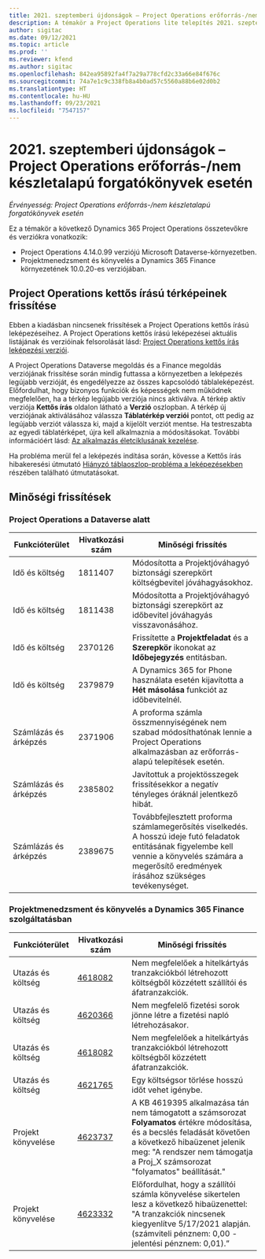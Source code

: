 ```yaml
---
title: 2021. szeptemberi újdonságok – Project Operations erőforrás-/nem készletalapú forgatókönyvek esetén
description: A témakör a Project Operations lite telepítés 2021. szeptemberi kiadásában elérhető minőségi frissítésekkel kapcsolatban nyújt tájékoztatást az erőforrás / nem készletezett forgatókönyvekhez.
author: sigitac
ms.date: 09/12/2021
ms.topic: article
ms.prod: ''
ms.reviewer: kfend
ms.author: sigitac
ms.openlocfilehash: 842ea95892fa4f7a29a778cfd2c33a66e84f676c
ms.sourcegitcommit: 74a7e1c9c338fb8a4b0ad57c5560a88b6e02d0b2
ms.translationtype: HT
ms.contentlocale: hu-HU
ms.lasthandoff: 09/23/2021
ms.locfileid: "7547157"
---
```

# <a name="whats-new-september-2021---project-operations-for-resourcenon-stocked-based-scenarios"></a>2021. szeptemberi újdonságok – Project Operations erőforrás-/nem készletalapú forgatókönyvek esetén

*Érvényesség: Project Operations erőforrás-/nem készletalapú forgatókönyvek esetén*

Ez a témakör a következő Dynamics 365 Project Operations összetevőkre és verziókra vonatkozik:

   - Project Operations 4.14.0.99 verziójú Microsoft Dataverse-környezetben.
   - Projektmenedzsment és könyvelés a Dynamics 365 Finance környezetének 10.0.20-es verziójában.

## <a name="project-operations-dual-write-maps-updates"></a>Project Operations kettős írású térképeinek frissítése

Ebben a kiadásban nincsenek frissítések a Project Operations kettős írású leképezéseihez. A Project Operations kettős írású leképezései aktuális listájának és verzióinak felsorolását lásd: [Project Operations kettős írás leképezési verziói](../environment/resource-dual-write-maps.md).

A Project Operations Dataverse megoldás és a Finance megoldás verziójának frissítése során mindig futtassa a környezetben a leképezés legújabb verzióját, és engedélyezze az összes kapcsolódó táblaleképezést. Előfordulhat, hogy bizonyos funkciók és képességek nem működnek megfelelően, ha a térkép legújabb verziója nincs aktiválva. A térkép aktív verziója **Kettős írás** oldalon látható a **Verzió** oszlopban. A térkép új verziójának aktiválásához válassza **Táblatérkép verziói** pontot, ott pedig az legújabb verziót válassza ki, majd a kijelölt verziót mentse. Ha testreszabta az egyedi táblatérképet, újra kell alkalmaznia a módosításokat. További információért lásd: [Az alkalmazás életciklusának kezelése](/dynamics365/fin-ops-core/dev-itpro/data-entities/dual-write/app-lifecycle-management).

Ha probléma merül fel a leképezés indítása során, kövesse a Kettős írás hibakeresési útmutató [Hiányzó táblaoszlop-probléma a leképezésekben](/dynamics365/fin-ops-core/dev-itpro/data-entities/dual-write/dual-write-troubleshooting-finops-upgrades#missing-table-columns-issue-on-maps) részében található útmutatásokat.

## <a name="quality-updates"></a>Minőségi frissítések

### <a name="project-operations-on-dataverse"></a>Project Operations a Dataverse alatt

| **Funkcióterület** | **Hivatkozási szám** | **Minőségi frissítés** |
| --- | --- | --- |
| Idő és költség | 1811407 | Módosította a Projektjóváhagyó biztonsági szerepkört költségbevitel jóváhagyásokhoz. |
| Idő és költség | 1811438 | Módosította a Projektjóváhagyó biztonsági szerepkört az időbevitel jóváhagyás visszavonásához. |
| Idő és költség | 2370126 | Frissítette a **Projektfeladat** és a **Szerepkör** ikonokat az **Időbejegyzés** entitásban. |
| Idő és költség | 2379879 | A Dynamics 365 for Phone használata esetén kijavította a **Hét másolása** funkciót az időbevitelnél. |
| Számlázás és árképzés | 2371906 | A proforma számla összmennyiségének nem szabad módosíthatónak lennie a Project Operations alkalmazásban az erőforrás-alapú telepítések esetén. |
| Számlázás és árképzés | 2385802 | Javítottuk a projektösszegek frissítésekkor a negatív tényleges óráknál jelentkező hibát. |
| Számlázás és árképzés | 2389675 | Továbbfejlesztett proforma számlamegerősítés viselkedés. A hosszú ideje futó feladatok entitásának figyelembe kell vennie a könyvelés számára a megerősítő eredmények írásához szükséges tevékenységet. |

### <a name="project-management-and-accounting-in-dynamics-365-finance"></a>Projektmenedzsment és könyvelés a Dynamics 365 Finance szolgáltatásban

| Funkcióterület | Hivatkozási szám | Minőségi frissítés |
| --- | --- | --- |
| Utazás és költség | [4618082](https://fix.lcs.dynamics.com/Issue/Details?kb=4618082&amp;bugId=583101&amp;dbType=3&amp;qc=9c85ac8ca1e5e9cd07fac9e9aa2cb0914724e28b86ad3339dacf7741f554c605) | Nem megfelelőek a hitelkártyás tranzakciókból létrehozott költségből közzétett szállítói és áfatranzakciók. |
| Utazás és költség | [4620366](https://fix.lcs.dynamics.com/Issue/Details?kb=4620366&amp;bugId=579485&amp;dbType=3&amp;qc=e864789bd95505ea624c537d585bf113c2de60b97c88439d44693dbd85aa8e92) | Nem megfelelő fizetési sorok jönne létre a fizetési napló létrehozásakor. |
| Utazás és költség | [4618082](https://fix.lcs.dynamics.com/Issue/Details?kb=4618082&amp;bugId=583101&amp;dbType=3&amp;qc=9c85ac8ca1e5e9cd07fac9e9aa2cb0914724e28b86ad3339dacf7741f554c605) | Nem megfelelőek a hitelkártyás tranzakciókból létrehozott költségből közzétett áfatranzakciók. |
| Utazás és költség | [4621765](https://fix.lcs.dynamics.com/Issue/Details?kb=4621765&amp;bugId=587306&amp;dbType=3&amp;qc=6fbfad0123d4e95eaf8d5a5a2f6c354577c991b7905c852ab02d1f94e728a876) | Egy költségsor törlése hosszú időt vehet igénybe. |
| Projekt könyvelése | [4623737](https://fix.lcs.dynamics.com/Issue/Details?kb=4623737&amp;bugId=598109&amp;dbType=3&amp;qc=4101fc5865201e21815299f2ff11ae46d5d5370510868df86c25ee09a8ca1a0c) | A KB 4619395 alkalmazása tán nem támogatott a számsorozat **Folyamatos** értékre módosítása, és a becslés feladását követően a következő hibaüzenet jelenik meg: "A rendszer nem támogatja a Proj_X számsorozat "folyamatos" beállítását." |
| Projekt könyvelése | [4623332](https://fix.lcs.dynamics.com/Issue/Details?kb=4623332&amp;bugId=586034&amp;dbType=3&amp;qc=2f64bb1977c4a9c9dd2ce9de7e72230b86eca14b6295c5bbfb614ea97ad81caf) | Előfordulhat, hogy a szállítói számla könyvelése sikertelen lesz a következő hibaüzenettel: "A tranzakciók nincsenek kiegyenlítve 5/17/2021 alapján. (számviteli pénznem: 0,00 - jelentési pénznem: 0,01).” |
